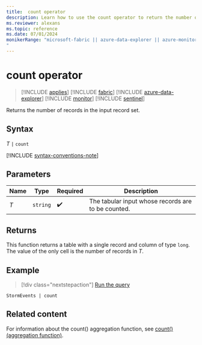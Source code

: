```yaml
---
title:  count operator
description: Learn how to use the count operator to return the number of records in the input record set.
ms.reviewer: alexans
ms.topic: reference
ms.date: 07/01/2024
monikerRange: "microsoft-fabric || azure-data-explorer || azure-monitor || microsoft-sentinel 
"
---
```

# count operator

> [!INCLUDE [applies](../includes/applies-to-version/applies.md)] [!INCLUDE [fabric](../includes/applies-to-version/fabric.md)] [!INCLUDE [azure-data-explorer](../includes/applies-to-version/azure-data-explorer.md)] [!INCLUDE [monitor](../includes/applies-to-version/monitor.md)] [!INCLUDE [sentinel](../includes/applies-to-version/sentinel.md)] 


Returns the number of records in the input record set.

## Syntax

*T* `|` `count`

[!INCLUDE [syntax-conventions-note](../includes/syntax-conventions-note.md)]

## Parameters

| Name | Type | Required | Description |
|--|--|--|--|
| *T* | `string` |  :heavy_check_mark: | The tabular input whose records are to be counted. |

## Returns

This function returns a table with a single record and column of type
`long`. The value of the only cell is the number of records in *T*.

## Example

> [!div class="nextstepaction"]
> <a href="https://dataexplorer.azure.com/clusters/help/databases/Samples?query=H4sIAAAAAAAAAwsuyS/KdS1LzSspVqhRSM4vzSsBALU2eHsTAAAA" target="_blank">Run the query</a>

```kusto
StormEvents | count
```

## Related content

For information about the count() aggregation function, see [count() (aggregation function)](count-aggregation-function.md).
